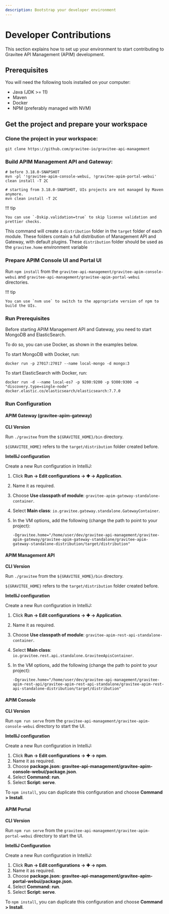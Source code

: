 ```yaml
---
description: Bootstrap your developer environment
---
```


# Developer Contributions

This section explains how to set up your environment to start contributing to Gravitee API Management (APIM) development.

## Prerequisites

You will need the following tools installed on your computer:

* Java (JDK >= 11)
* Maven
* Docker
* NPM (preferably managed with NVM)

## Get the project and prepare your workspace

### Clone the project in your workspace:

```
git clone https://github.com/gravitee-io/gravitee-api-management
```

### Build APIM Management API and Gateway:

```
# before 3.18.0-SNAPSHOT
mvn -pl '!gravitee-apim-console-webui, !gravitee-apim-portal-webui' clean install -T 2C

# starting from 3.18.0-SNAPSHOT, UIs projects are not managed by Maven anymore.
mvn clean install -T 2C
```

!!! tip

```
You can use `-Dskip.validation=true` to skip license validation and prettier checks.
```

This command will create a `distribution` folder in the `target` folder of each module. These folders contain a full distribution of Management API and Gateway, with default plugins. These `distribution` folder should be used as the `gravitee.home` environment variable

### Prepare APIM Console UI and Portal UI

Run `npm install` from the `gravitee-api-management/gravitee-apim-console-webui` and `gravitee-api-management/gravitee-apim-portal-webui` directories.

!!! tip

```
You can use `nvm use` to switch to the appropriate version of npm to build the UIs.
```

### Run Prerequisites

Before starting APIM Management API and Gateway, you need to start MongoDB and ElasticSearch.

To do so, you can use Docker, as shown in the examples below.

To start MongoDB with Docker, run:

```
docker run -p 27017:27017 --name local-mongo -d mongo:3
```

To start ElasticSearch with Docker, run:

```
docker run -d --name local-es7 -p 9200:9200 -p 9300:9300 -e "discovery.type=single-node" docker.elastic.co/elasticsearch/elasticsearch:7.7.0
```

### Run Configuration

#### APIM Gateway (gravitee-apim-gateway)

**CLI Version**

Run `./gravitee` from the `${GRAVITEE_HOME}/bin` directory.

`${GRAVITEE_HOME}` refers to the `target/distribution` folder created before.

**IntelliJ configuration**

Create a new Run configuration in IntelliJ:

1. Click **Run → Edit configurations → ✚ → Application**.
2. Name it as required.
3. Choose **Use classpath of module**: `gravitee-apim-gateway-standalone-container`.
4. Select **Main class**: `io.gravitee.gateway.standalone.GatewayContainer`.
5.  In the VM options, add the following (change the path to point to your project):

    ```
    -Dgravitee.home="/home/user/dev/gravitee-api-management/gravitee-apim-gateway/gravitee-apim-gateway-standalone/gravitee-apim-gateway-standalone-distribution/target/distribution"
    ```

#### APIM Management API

**CLI Version**

Run `./gravitee` from the `${GRAVITEE_HOME}/bin` directory.

`${GRAVITEE_HOME}` refers to the `target/distribution` folder created before.

**IntelliJ configuration**

Create a new Run configuration in IntelliJ:

1. Click **Run → Edit configurations → ✚ → Application**.
2. Name it as required.
3. Choose **Use classpath of module**: `gravitee-apim-rest-api-standalone-container`.
4. Select **Main class**: `io.gravitee.rest.api.standalone.GraviteeApisContainer`.
5.  In the VM options, add the following (change the path to point to your project):

    ```
    -Dgravitee.home="/home/user/dev/gravitee-api-management/gravitee-apim-rest-api/gravitee-apim-rest-api-standalone/gravitee-apim-rest-api-standalone-distribution/target/distribution"
    ```

#### APIM Console

**CLI Version**

Run `npm run serve` from the `gravitee-api-management/gravitee-apim-console-webui` directory to start the UI.

**IntelliJ configuration**

Create a new Run configuration in IntelliJ:

1. Click **Run → Edit configurations → ✚ → npm**.
2. Name it as required.
3. Choose **package.json: gravitee-api-management/gravitee-apim-console-webui/package.json**.
4. Select **Command: run**.
5. Select **Script: serve**.

To `npm install`, you can duplicate this configuration and choose **Command > Install**.

#### APIM Portal

**CLI Version**

Run `npm run serve` from the `gravitee-api-management/gravitee-apim-portal-webui` directory to start the UI.

**IntelliJ Configuration**

Create a new Run configuration in IntelliJ:

1. Click **Run → Edit configurations → ✚ → npm**.
2. Name it as required.
3. Choose **package.json: gravitee-api-management/gravitee-apim-portal-webui/package.json**.
4. Select **Command: run**.
5. Select **Script: serve**.

To `npm install`, you can duplicate this configuration and choose **Command > Install**.
